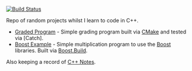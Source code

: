 [![Build Status](https://travis-ci.com/jackson15j/cpp_random_projects_for_learning.svg?branch=master)](https://travis-ci.com/jackson15j/cpp_random_projects_for_learning)

Repo of random projects whilst I learn to code in C++.

* [Graded Program] - Simple grading program built via [CMake] and tested via
  [Catch].
* [Boost Example] - Simple multiplication program to use the [Boost]
  libraries. Built via [Boost.Build].

Also keeping a record of [C++ Notes].


[Graded Program]: graded_program/README.md
[CMake]: https://cmake.org
[Github: Catch]: https://github.com/catchorg/Catch2

[Boost Example]: boost_example/README.md
[Boost]: https://www.boost.org
[Boost.Build]: https://boostorg.github.io/build/

[C++ Notes]: https://github.com/jackson15j/programming_notes/blob/master/cpp_notes.md
